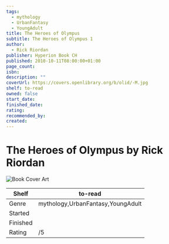 ```yaml
---
tags:
  - mythology
  - UrbanFantasy
  - YoungAdult
title: The Heroes of Olympus
subtitle: The Heroes of Olympus 1
author:
  - Rick Riordan
publisher: Hyperion Book CH
published: 2010-10-11T08:00:00+01:00
page_count: 
isbn: 
description: ""
coverUrl: https://covers.openlibrary.org/b/olid/-M.jpg
shelf: to-read
owned: false
start_date: 
finished_date: 
rating: 
recommended_by: 
created: 
---
```


# The Heroes of Olympus by Rick Riordan

![Book Cover Art](https://covers.openlibrary.org/b/olid/-M.jpg)

| Shelf | to-read |
| --- | --- |
| Genre | mythology,UrbanFantasy,YoungAdult |
| Started |  |
| Finished |  |
| Rating | /5 |

